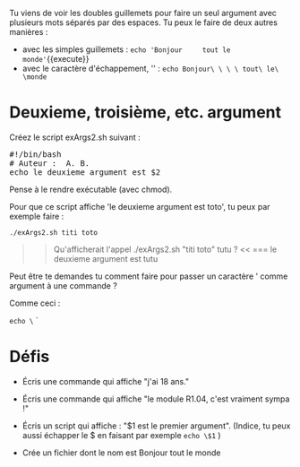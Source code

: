 Tu viens de voir les doubles guillemets pour faire un seul argument avec plusieurs mots séparés par des espaces.
Tu peux le faire de deux autres manières :

* avec les simples guillemets : `echo 'Bonjour     tout le monde'`{{execute}}
* avec le caractère d'échappement, '\' : `echo Bonjour\ \ \ \ tout\ le\ \monde`


# Deuxieme, troisième, etc. argument


Créez le script exArgs2.sh suivant :


<pre class="file" data-filename="exArgs2.sh" data-target="replace">
#!/bin/bash
# Auteur :  A. B.
echo le deuxieme argument est $2
</pre>

Pense à le rendre exécutable (avec chmod).


Pour que ce script affiche 'le deuxieme argument est toto', tu peux par exemple faire :

`./exArgs2.sh titi toto`

>> Qu'afficherait l'appel ./exArgs2.sh "titi toto" tutu ? <<
=== le deuxieme argument est tutu


Peut être te demandes tu comment faire pour passer un caractère ' comme argument à une commande ?

Comme ceci :

`echo \` `

# Défis

* Écris une commande qui affiche "j'ai 18 ans."

* Écris une commande qui affiche "le module R1.04, c'est vraiment sympa !"

* Écris un script qui affiche : "$1 est le premier argument". (Indice, tu peux aussi échapper le $ en faisant par exemple `echo \$1` )

* Crée un fichier dont le nom est Bonjour tout le monde
